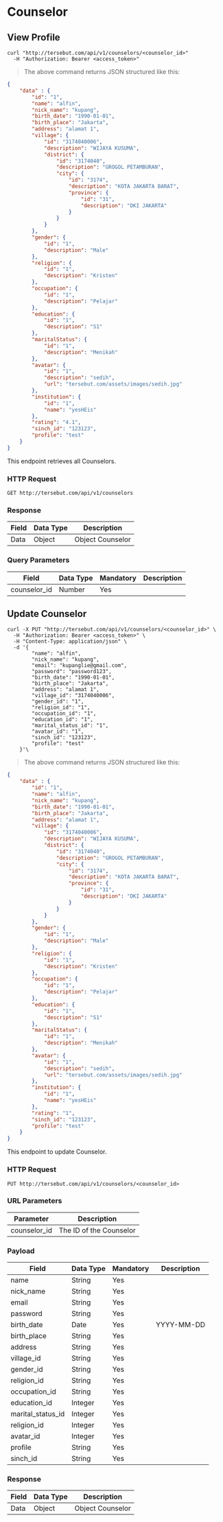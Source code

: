 
# Counselor

## View Profile

```shell
curl "http://tersebut.com/api/v1/counselors/<counselor_id>"
  -H "Authorization: Bearer <access_token>"
```

> The above command returns JSON structured like this:

```json
{
	"data" : {
        "id": "1",
		"name": "alfin",
        "nick_name": "kupang",
		"birth_date": "1990-01-01",
		"birth_place": "Jakarta",
		"address": "alamat 1",
		"village": {
			"id": "3174040006",
			"description": "WIJAYA KUSUMA",
			"district": {
				"id": "3174040",
				"description": "GROGOL PETAMBURAN",
				"city": {
					"id": "3174",
					"description": "KOTA JAKARTA BARAT",
					"province": {
						"id": "31",
						"description": "DKI JAKARTA"
					}
				}
			}
		},
		"gender": {
			"id": "1",
			"description": "Male"
		},
		"religion": {
			"id": "1",
			"description": "Kristen"
		},
		"occupation": {
			"id": "1",
			"description": "Pelajar"
		},
		"education": {
			"id": "1",
			"description": "S1"
		},
		"maritalStatus": {
			"id": "1",
			"description": "Menikah"
		},
		"avatar": {
			"id": "1",
			"description": "sedih",
			"url": "tersebut.com/assets/images/sedih.jpg"
		},
		"institution": {
			"id": "1",
			"name": "yesHEis"
		},
		"rating": "4.1",
		"sinch_id": "123123",
		"profile": "test"
	}
}
```

This endpoint retrieves all Counselors.

### HTTP Request

`GET http://tersebut.com/api/v1/counselors`



### Response

Field | Data Type | Description
--------- | ------- | -----------
Data | Object | Object Counselor



### Query Parameters

Field | Data Type | Mandatory | Description
--------- | ------- | -------- | -----------
counselor_id | Number | Yes |




## Update Counselor


```shell
curl -X PUT "http://tersebut.com/api/v1/counselors/<counselor_id>" \
  -H "Authorization: Bearer <access_token>" \
  -H "Content-Type: application/json" \ 
  -d '{
		"name": "alfin",
        "nick_name": "kupang",
		"email": "kupanglie@gmail.com",
		"password": "password123",
		"birth_date": "1990-01-01",
		"birth_place": "Jakarta",
		"address": "alamat 1",
		"village_id": "3174040006",
		"gender_id": "1",
		"religion_id": "1",
		"occupation_id": "1",
		"education_id": "1",
		"marital_status_id": "1",
		"avatar_id": "1",
		"sinch_id": "123123",
		"profile": "test"
  	}'\
```


> The above command returns JSON structured like this:

```json
{
	"data" : {
		"id": "1",
		"name": "alfin",
		"nick_name": "kupang",
		"birth_date": "1990-01-01",
		"birth_place": "Jakarta",
		"address": "alamat 1",
		"village": {
			"id": "3174040006",
			"description": "WIJAYA KUSUMA",
			"district": {
				"id": "3174040",
				"description": "GROGOL PETAMBURAN",
				"city": {
					"id": "3174",
					"description": "KOTA JAKARTA BARAT",
					"province": {
						"id": "31",
						"description": "DKI JAKARTA"
					}
				}
			}
		},
		"gender": {
			"id": "1",
			"description": "Male"
		},
		"religion": {
			"id": "1",
			"description": "Kristen"
		},
		"occupation": {
			"id": "1",
			"description": "Pelajar"
		},
		"education": {
			"id": "1",
			"description": "S1"
		},
		"maritalStatus": {
			"id": "1",
			"description": "Menikah"
		},
		"avatar": {
			"id": "1",
			"description": "sedih",
			"url": "tersebut.com/assets/images/sedih.jpg"
		},
		"institution": {
			"id": "1",
			"name": "yesHEis"
		},
		"rating": "1",
		"sinch_id": "123123",
		"profile": "test"
	}
}
```

This endpoint to update Counselor.

### HTTP Request

`PUT http://tersebut.com/api/v1/counselors/<counselor_id>`


### URL Parameters

Parameter | Description
--------- | -----------
counselor_id | The ID of the Counselor



### Payload

Field | Data Type | Mandatory | Description
--------- | ------- | -------- | -----------
name | String | Yes | 
nick_name | String | Yes | 
email | String | Yes | 
password | String | Yes | 
birth_date | Date | Yes | YYYY-MM-DD
birth_place | String | Yes | 
address | String | Yes | 
village_id | String | Yes |
gender_id | String | Yes | 
religion_id | String | Yes |
occupation_id | String | Yes |
education_id | Integer | Yes | 
marital_status_id | Integer | Yes | 
religion_id | Integer | Yes |
avatar_id | Integer | Yes |
profile | String | Yes |
sinch_id | String | Yes |

### Response

Field | Data Type | Description
--------- | ------- | -----------
Data | Object | Object Counselor
